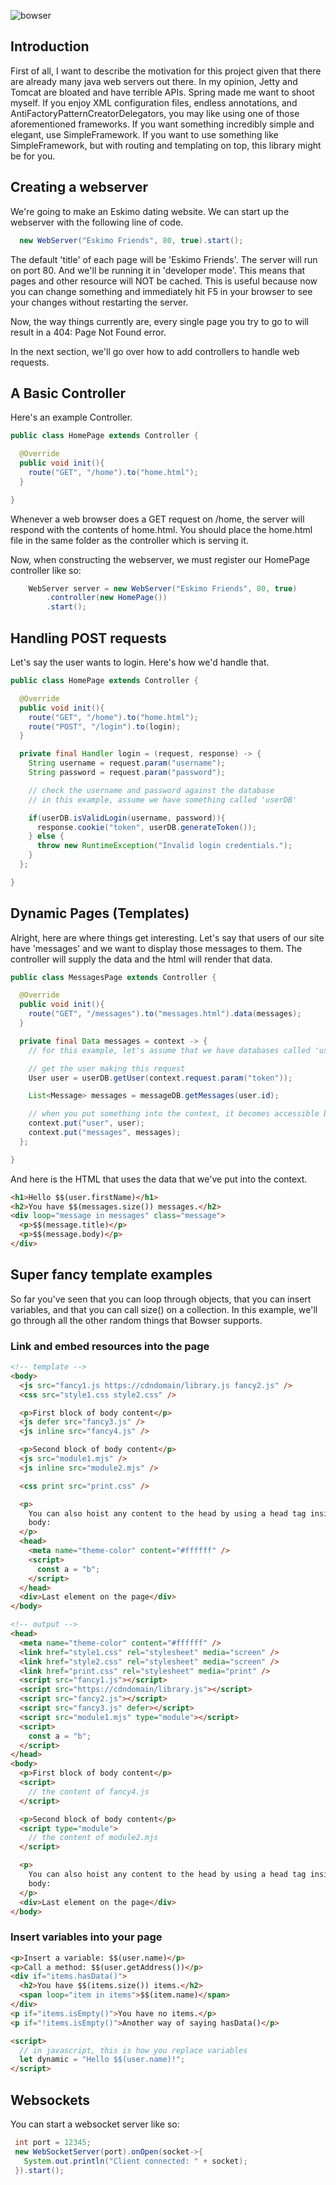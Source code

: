 ![bowser](https://leviathyn.com/wp-content/uploads/2013/01/Bowser_picture-555x472.png)

## Introduction

First of all, I want to describe the motivation for this project given that there are already many java web servers out there. In my opinion, Jetty and Tomcat are bloated and have terrible APIs. Spring made me want to shoot myself. If you enjoy XML configuration files, endless annotations, and AntiFactoryPatternCreatorDelegators, you may like using one of those aforementioned frameworks. If you want something incredibly simple and elegant, use SimpleFramework. If you want to use something like SimpleFramework, but with routing and templating on top, this library might be for you.

## Creating a webserver

We're going to make an Eskimo dating website. We can start up the webserver with the following line of code.

```java
  new WebServer("Eskimo Friends", 80, true).start();
```

The default 'title' of each page will be 'Eskimo Friends'. The server will run on port 80. And we'll be running it in 'developer mode'. This means that pages and other resource will NOT be cached. This is useful because now you can change something and immediately hit F5 in your browser to see your changes without restarting the server.

Now, the way things currently are, every single page you try to go to will result in a 404: Page Not Found error.

In the next section, we'll go over how to add controllers to handle web requests.

## A Basic Controller

Here's an example Controller.

```java
public class HomePage extends Controller {

  @Override
  public void init(){
    route("GET", "/home").to("home.html");
  }

}
```

Whenever a web browser does a GET request on /home, the server will respond with the contents of home.html. You should place the home.html file in the same folder as the controller which is serving it.

Now, when constructing the webserver, we must register our HomePage controller like so:

```java
    WebServer server = new WebServer("Eskimo Friends", 80, true)
        .controller(new HomePage())
        .start();
```

## Handling POST requests

Let's say the user wants to login. Here's how we'd handle that.

```java
public class HomePage extends Controller {

  @Override
  public void init(){
    route("GET", "/home").to("home.html");
    route("POST", "/login").to(login);
  }

  private final Handler login = (request, response) -> {
    String username = request.param("username");
    String password = request.param("password");

    // check the username and password against the database
    // in this example, assume we have something called 'userDB'

    if(userDB.isValidLogin(username, password)){
      response.cookie("token", userDB.generateToken());
    } else {
      throw new RuntimeException("Invalid login credentials.");
    }
  };

}
```

## Dynamic Pages (Templates)

Alright, here are where things get interesting. Let's say that users of our site have 'messages' and we want to display those messages to them. The controller will supply the data and the html will render that data.

```java
public class MessagesPage extends Controller {

  @Override
  public void init(){
    route("GET", "/messages").to("messages.html").data(messages);
  }

  private final Data messages = context -> {
    // for this example, let's assume that we have databases called 'userDB' and 'messageDB'

    // get the user making this request
    User user = userDB.getUser(context.request.param("token"));

    List<Message> messages = messageDB.getMessages(user.id);

    // when you put something into the context, it becomes accessible by the HTML.
    context.put("user", user);
    context.put("messages", messages);
  };

}
```

And here is the HTML that uses the data that we've put into the context.

```html
<h1>Hello $$(user.firstName)</h1>
<h2>You have $$(messages.size()) messages.</h2>
<div loop="message in messages" class="message">
  <p>$$(message.title)</p>
  <p>$$(message.body)</p>
</div>
```

## Super fancy template examples

So far you've seen that you can loop through objects, that you can insert variables, and that you can call size() on a collection. In this example, we'll go through all the other random things that Bowser supports.

### Link and embed resources into the page

```html
<!-- template -->
<body>
  <js src="fancy1.js https://cdndomain/library.js fancy2.js" />
  <css src="style1.css style2.css" />

  <p>First block of body content</p>
  <js defer src="fancy3.js" />
  <js inline src="fancy4.js" />

  <p>Second block of body content</p>
  <js src="module1.mjs" />
  <js inline src="module2.mjs" />

  <css print src="print.css" />

  <p>
    You can also hoist any content to the head by using a head tag inside the
    body:
  </p>
  <head>
    <meta name="theme-color" content="#ffffff" />
    <script>
      const a = "b";
    </script>
  </head>
  <div>Last element on the page</div>
</body>

<!-- output -->
<head>
  <meta name="theme-color" content="#ffffff" />
  <link href="style1.css" rel="stylesheet" media="screen" />
  <link href="style2.css" rel="stylesheet" media="screen" />
  <link href="print.css" rel="stylesheet" media="print" />
  <script src="fancy1.js"></script>
  <script src="https://cdndomain/library.js"></script>
  <script src="fancy2.js"></script>
  <script src="fancy3.js" defer></script>
  <script src="module1.mjs" type="module"></script>
  <script>
    const a = "b";
  </script>
</head>
<body>
  <p>First block of body content</p>
  <script>
    // the content of fancy4.js
  </script>

  <p>Second block of body content</p>
  <script type="module">
    // the content of module2.mjs
  </script>

  <p>
    You can also hoist any content to the head by using a head tag inside the
    body:
  </p>
  <div>Last element on the page</div>
</body>
```

### Insert variables into your page

```html
<p>Insert a variable: $$(user.name)</p>
<p>Call a method: $$(user.getAddress())</p>
<div if="items.hasData()">
  <h2>You have $$(items.size()) items.</h2>
  <span loop="item in items">$$(item.name)</span>
</div>
<p if="items.isEmpty()">You have no items.</p>
<p if="!items.isEmpty()">Another way of saying hasData()</p>

<script>
  // in javascript, this is how you replace variables
  let dynamic = "Hello $$(user.name)!";
</script>
```

## Websockets

You can start a websocket server like so:

```java
 int port = 12345;
 new WebSocketServer(port).onOpen(socket->{
   System.out.println("Client connected: " + socket);
 }).start();
```
